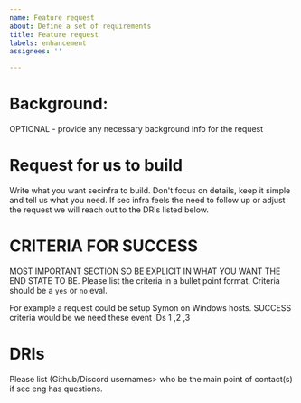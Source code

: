 ```yaml
---
name: Feature request
about: Define a set of requirements
title: Feature request
labels: enhancement
assignees: ''

---
```


# Background:
OPTIONAL - provide any necessary background info for the request

# Request for us to build
Write what you want secinfra to build.  Don't focus on details, keep it simple and tell us  what you need. If sec infra feels the need to follow up or adjust the request we will reach out to the DRIs listed below.

# CRITERIA FOR SUCCESS
MOST IMPORTANT SECTION SO BE EXPLICIT IN WHAT YOU WANT THE END STATE TO BE. Please list the criteria in a bullet point format.  Criteria should be a `yes` or `no` eval.

For example a request could be setup Symon on Windows hosts. SUCCESS criteria would be we need these event IDs 1 ,2 ,3

# DRIs
Please list (Github/Discord usernames> who be the main point of contact(s) if sec eng has questions.

